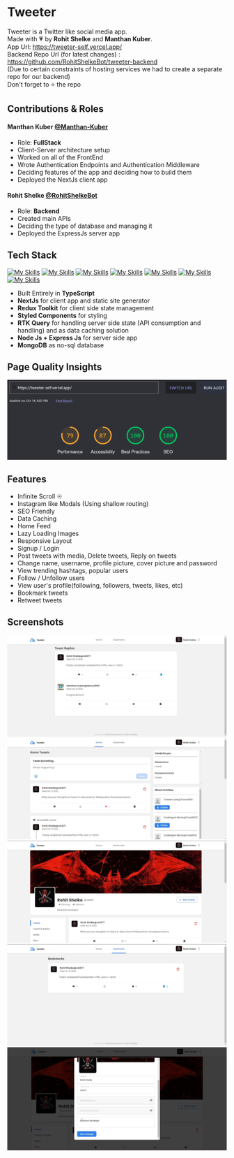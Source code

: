# Tweeter

Tweeter is a Twitter like social media app. <br>
Made with 💗 by **Rohit Shelke** and **Manthan Kuber**. <br>
App Url: https://tweeter-self.vercel.app/ <br>
Backend Repo Url (for latest changes) : https://github.com/RohitShelkeBot/tweeter-backend <br>
(Due to certain constraints of hosting services we had to create a separate repo for our backend) <br>
Don't forget to ⭐ the repo 

## Contributions & Roles

#### Manthan Kuber [@Manthan-Kuber](https://www.github.com/RohitShelkeBot)
- Role: **FullStack**
- Client-Server architecture setup
- Worked on all of the FrontEnd
- Wrote Authentication Endpoints and Authentication Middleware
- Deciding features of the app and deciding how to build them
- Deployed the NextJs client app 

#### Rohit Shelke [@RohitShelkeBot](https://www.github.com/RohitShelkeBot)
- Role: **Backend**
- Created main APIs
- Deciding the type of database and managing it 
- Deployed the ExpressJs server app

## Tech Stack

[![My Skills](https://skillicons.dev/icons?i=ts)](https://www.typescriptlang.org/)
[![My Skills](https://skillicons.dev/icons?i=redux)](https://redux.js.org)
[![My Skills](https://skillicons.dev/icons?i=next)](https://nextjs.org/)
[![My Skills](https://skillicons.dev/icons?i=styledcomponents)](https://styled-components.com/)
[![My Skills](https://skillicons.dev/icons?i=nodejs)](https://nodejs.org)
[![My Skills](https://skillicons.dev/icons?i=express)](https://expressjs.com)
[![My Skills](https://skillicons.dev/icons?i=mongodb)](https://www.mongodb.com/)

- Built Entirely in **TypeScript**
- **NextJs** for client app and static site generator 
- **Redux Toolkit** for client side state management
- **Styled Components** for styling
- **RTK Query** for handling server side state (API consumption and handling) and as data caching solution 
- **Node Js + Express Js** for server side app 
- **MongoDB** as no-sql database

## Page Quality Insights

![screenshot](page-qual-ss.png)

## Features

- Infinite Scroll ♾️
- Instagram like Modals (Using shallow routing)
- SEO Friendly
- Data Caching
- Home Feed
- Lazy Loading Images
- Responsive Layout
- Signup / Login
- Post tweets with media, Delete tweets, Reply on tweets
- Change name, username, profile picture, cover picture and password
- View trending hashtags, popular users
- Follow / Unfollow users
- View user's profile(following, followers, tweets, likes, etc)
- Bookmark tweets
- Retweet tweets

## Screenshots

![screenshot](IMG-20221012-WA0013.jpg)
![screenshot](IMG-20221012-WA0012.jpg)
![screenshot](IMG-20221012-WA0011.jpg)
![screenshot](IMG-20221012-WA0010.jpg)
![screenshot](IMG-20221012-WA0009.jpg)
